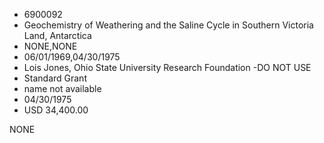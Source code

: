 * 6900092
* Geochemistry of Weathering and the Saline Cycle in Southern Victoria Land, Antarctica
* NONE,NONE
* 06/01/1969,04/30/1975
* Lois Jones, Ohio State University Research Foundation -DO NOT USE
* Standard Grant
*   name not available
* 04/30/1975
* USD 34,400.00

NONE